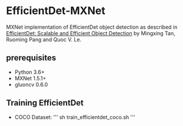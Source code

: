# EfficientDet-MXNet
MXNet implementation of EfficientDet object detection as described in [EfficientDet: Scalable and Efficient Object Detection](https://arxiv.org/pdf/1911.09070) by Mingxing Tan, Ruoming Pang and Quoc V. Le.

## prerequisites
* Python 3.6+
* MXNet 1.5.1+
* gluoncv 0.6.0

## Training EfficientDet
- COCO Dataset:
'''
 sh train_efficientdet_coco.sh
'''